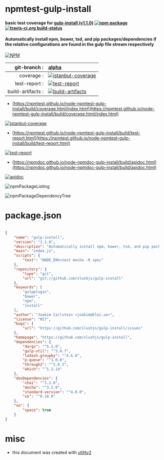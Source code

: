 # npmtest-gulp-install

#### basic test coverage for  [gulp-install (v1.1.0)](https://github.com/slushjs/gulp-install)  [![npm package](https://img.shields.io/npm/v/npmtest-gulp-install.svg?style=flat-square)](https://www.npmjs.org/package/npmtest-gulp-install) [![travis-ci.org build-status](https://api.travis-ci.org/npmtest/node-npmtest-gulp-install.svg)](https://travis-ci.org/npmtest/node-npmtest-gulp-install)

#### Automatically install npm, bower, tsd, and pip packages/dependencies if the relative configurations are found in the gulp file stream respectively

[![NPM](https://nodei.co/npm/gulp-install.png?downloads=true&downloadRank=true&stars=true)](https://www.npmjs.com/package/gulp-install)

| git-branch : | [alpha](https://github.com/npmtest/node-npmtest-gulp-install/tree/alpha)|
|--:|:--|
| coverage : | [![istanbul-coverage](https://npmtest.github.io/node-npmtest-gulp-install/build/coverage.badge.svg)](https://npmtest.github.io/node-npmtest-gulp-install/build/coverage.html/index.html)|
| test-report : | [![test-report](https://npmtest.github.io/node-npmtest-gulp-install/build/test-report.badge.svg)](https://npmtest.github.io/node-npmtest-gulp-install/build/test-report.html)|
| build-artifacts : | [![build-artifacts](https://npmtest.github.io/node-npmtest-gulp-install/glyphicons_144_folder_open.png)](https://github.com/npmtest/node-npmtest-gulp-install/tree/gh-pages/build)|

- [https://npmtest.github.io/node-npmtest-gulp-install/build/coverage.html/index.html](https://npmtest.github.io/node-npmtest-gulp-install/build/coverage.html/index.html)

[![istanbul-coverage](https://npmtest.github.io/node-npmtest-gulp-install/build/screenCapture.buildCi.browser.%252Ftmp%252Fbuild%252Fcoverage.lib.html.png)](https://npmtest.github.io/node-npmtest-gulp-install/build/coverage.html/index.html)

- [https://npmtest.github.io/node-npmtest-gulp-install/build/test-report.html](https://npmtest.github.io/node-npmtest-gulp-install/build/test-report.html)

[![test-report](https://npmtest.github.io/node-npmtest-gulp-install/build/screenCapture.buildCi.browser.%252Ftmp%252Fbuild%252Ftest-report.html.png)](https://npmtest.github.io/node-npmtest-gulp-install/build/test-report.html)

- [https://npmdoc.github.io/node-npmdoc-gulp-install/build/apidoc.html](https://npmdoc.github.io/node-npmdoc-gulp-install/build/apidoc.html)

[![apidoc](https://npmdoc.github.io/node-npmdoc-gulp-install/build/screenCapture.buildCi.browser.%252Ftmp%252Fbuild%252Fapidoc.html.png)](https://npmdoc.github.io/node-npmdoc-gulp-install/build/apidoc.html)

![npmPackageListing](https://npmtest.github.io/node-npmtest-gulp-install/build/screenCapture.npmPackageListing.svg)

![npmPackageDependencyTree](https://npmtest.github.io/node-npmtest-gulp-install/build/screenCapture.npmPackageDependencyTree.svg)



# package.json

```json

{
    "name": "gulp-install",
    "version": "1.1.0",
    "description": "Automatically install npm, bower, tsd, and pip packages/dependencies if the relative configurations are found in the gulp file stream respectively",
    "main": "index.js",
    "scripts": {
        "test": "NODE_ENV=test mocha -R spec"
    },
    "repository": {
        "type": "git",
        "url": "git://github.com/slushjs/gulp-install"
    },
    "keywords": [
        "gulpplugin",
        "bower",
        "npm",
        "install"
    ],
    "author": "Joakim Carlstein <joakim@klei.se>",
    "license": "MIT",
    "bugs": {
        "url": "https://github.com/slushjs/gulp-install/issues"
    },
    "homepage": "https://github.com/slushjs/gulp-install",
    "dependencies": {
        "dargs": "^5.1.0",
        "gulp-util": "^3.0.7",
        "lodash.groupby": "^4.6.0",
        "p-queue": "^1.0.0",
        "through2": "^2.0.3",
        "which": "^1.2.14"
    },
    "devDependencies": {
        "chai": "^3.2.0",
        "mocha": "^3.2.0",
        "standard-version": "^4.0.0",
        "xo": "^0.18.0"
    },
    "xo": {
        "space": true
    }
}
```



# misc
- this document was created with [utility2](https://github.com/kaizhu256/node-utility2)
